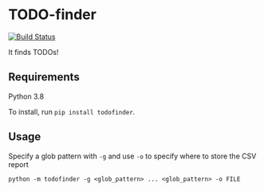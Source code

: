 # TODO-finder

[![Build Status](https://travis-ci.com/jonathangjertsen/todofinder.svg?branch=master)](https://travis-ci.com/jonathangjertsen/todofinder)

It finds TODOs!

## Requirements

Python 3.8

To install, run `pip install todofinder`.

## Usage

Specify a glob pattern with `-g` and use `-o` to specify where to store the CSV report

```
python -m todofinder -g <glob_pattern> ... <glob_pattern> -o FILE 
```

